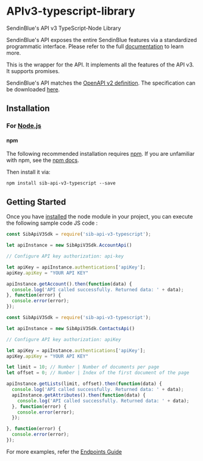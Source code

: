 # APIv3-typescript-library
SendinBlue's API v3 TypeScript-Node Library

SendinBlue's API exposes the entire SendinBlue features via a standardized programmatic interface. Please refer to the full [documentation](https://developers.sendinblue.com) to learn more.

This is the wrapper for the API. It implements all the features of the API v3. It supports promises.

SendinBlue's API matches the [OpenAPI v2 definition](https://www.openapis.org/). The specification can be downloaded [here](https://api.sendinblue.com/v3/swagger_definition.yml).

## Installation

### For [Node.js](https://nodejs.org/)

#### npm

The following recommended installation requires [npm](https://npmjs.org/). If you are unfamiliar with npm, see the [npm docs](https://npmjs.org/doc/).

Then install it via:

```shell
npm install sib-api-v3-typescript --save
```

## Getting Started

Once you have [installed](#installation) the node module in your project, you can execute the following sample code JS code :

```javascript
const SibApiV3Sdk = require('sib-api-v3-typescript');

let apiInstance = new SibApiV3Sdk.AccountApi()

// Configure API key authorization: api-key

let apiKey = apiInstance.authentications['apiKey'];
apiKey.apiKey = "YOUR API KEY"

apiInstance.getAccount().then(function(data) {
  console.log('API called successfully. Returned data: ' + data);
}, function(error) {
  console.error(error);
});
```

```javascript
const SibApiV3Sdk = require('sib-api-v3-typescript');

let apiInstance = new SibApiV3Sdk.ContactsApi()

// Configure API key authorization: apiKey

let apiKey = apiInstance.authentications['apiKey'];
apiKey.apiKey = "YOUR API KEY"

let limit = 10; // Number | Number of documents per page
let offset = 0; // Number | Index of the first document of the page

apiInstance.getLists(limit, offset).then(function(data) {
  console.log('API called successfully. Returned data: ' + data);
  apiInstance.getAttributes().then(function(data) {
    console.log('API called successfully. Returned data: ' + data);
  }, function(error) {
    console.error(error);
  });

}, function(error) {
  console.error(error);
});
```

For more examples, refer the [Endpoints Guide](https://developers.sendinblue.com/reference)